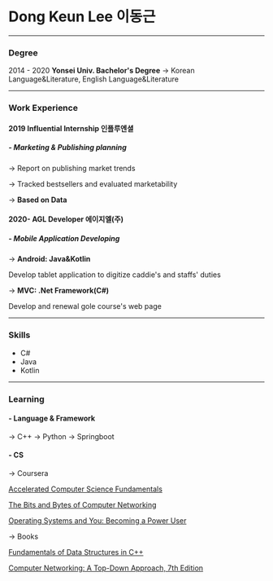 # Dong Keun Lee  이동근

---

### Degree
2014 - 2020 **Yonsei Univ. Bachelor's Degree**
-> Korean Language&Literature, English Language&Literature

---

### Work Experience
#### 2019 **Influential Internship** 인플루엔셜
##### - Marketing & Publishing planning
  -> Report on publishing market trends 
  
  -> Tracked bestsellers and evaluated marketability
  
  -> **Based on Data**

#### 2020- **AGL Developer** 에이지엘(주)
##### - Mobile Application Developing
  -> **Android: Java&Kotlin** 
  
  Develop tablet application to digitize caddie's and staffs' duties 
  
  -> **MVC: .Net Framework(C#)**
  
  Develop and renewal gole course's web page 
  
---
  
### Skills
- C#
- Java
- Kotlin

---

### Learning

#### - Language & Framework
  -> C++
  -> Python
  -> Springboot
 
#### - CS
  -> Coursera
  
   [Accelerated Computer Science Fundamentals](https://www.coursera.org/specializations/cs-fundamentals?skipBrowseRedirect=true)
    
   [The Bits and Bytes of Computer Networking](https://www.coursera.org/learn/computer-networking)
    
   [Operating Systems and You: Becoming a Power User](https://www.coursera.org/learn/os-power-user)
    
  -> Books
  
   [Fundamentals of Data Structures in C++](https://g.co/kgs/TqBG7G)
    
   [Computer Networking: A Top-Down Approach, 7th Edition](https://g.co/kgs/BiJBji)



<!---
movingroot/movingroot is a ✨ special ✨ repository because its `README.md` (this file) appears on your GitHub profile.
You can click the Preview link to take a look at your changes.
--->

